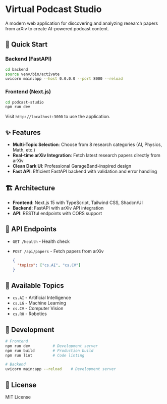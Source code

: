 # Virtual Podcast Studio

A modern web application for discovering and analyzing research papers from arXiv to create AI-powered podcast content.

## 🚀 Quick Start

### Backend (FastAPI)

```bash
cd backend
source venv/bin/activate
uvicorn main:app --host 0.0.0.0 --port 8000 --reload
```

### Frontend (Next.js)

```bash
cd podcast-studio
npm run dev
```

Visit `http://localhost:3000` to use the application.

## ✨ Features

- **Multi-Topic Selection**: Choose from 8 research categories (AI, Physics, Math, etc.)
- **Real-time arXiv Integration**: Fetch latest research papers directly from arXiv
- **Clean Dark UI**: Professional GarageBand-inspired design
- **Fast API**: Efficient FastAPI backend with validation and error handling

## 🏗️ Architecture

- **Frontend**: Next.js 15 with TypeScript, Tailwind CSS, Shadcn/UI
- **Backend**: FastAPI with arXiv API integration
- **API**: RESTful endpoints with CORS support

## 📡 API Endpoints

- `GET /health` - Health check
- `POST /api/papers` - Fetch papers from arXiv

  ```json
  {
    "topics": ["cs.AI", "cs.CV"]
  }
  ```

## 🎯 Available Topics

- `cs.AI` - Artificial Intelligence
- `cs.LG` - Machine Learning
- `cs.CV` - Computer Vision
- `cs.RO` - Robotics

## 🔧 Development

```bash
# Frontend
npm run dev          # Development server
npm run build        # Production build
npm run lint         # Code linting

# Backend
uvicorn main:app --reload    # Development server
```

## 📄 License

MIT License

